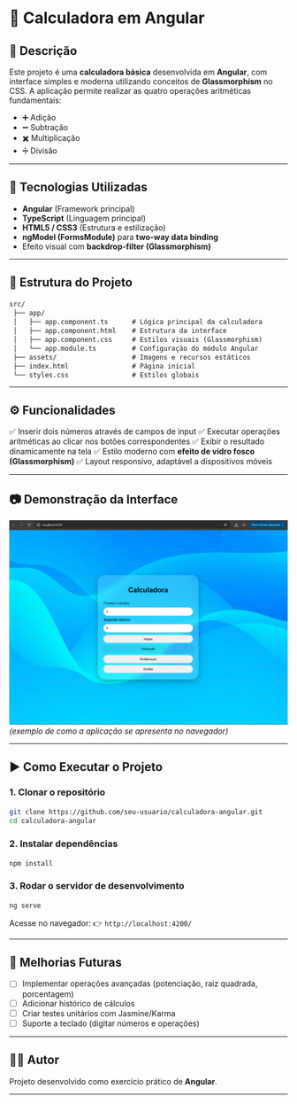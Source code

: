 # 📘 Calculadora em Angular

## 📌 Descrição

Este projeto é uma **calculadora básica** desenvolvida em **Angular**, com interface simples e moderna utilizando conceitos de **Glassmorphism** no CSS.
A aplicação permite realizar as quatro operações aritméticas fundamentais:

* ➕ Adição
* ➖ Subtração
* ✖️ Multiplicação
* ➗ Divisão

---

## 🚀 Tecnologias Utilizadas

* **Angular**  (Framework principal)
* **TypeScript** (Linguagem principal)
* **HTML5 / CSS3** (Estrutura e estilização)
* **ngModel (FormsModule)** para **two-way data binding**
* Efeito visual com **backdrop-filter (Glassmorphism)**

---

## 📂 Estrutura do Projeto

```
src/
 ├── app/
 │   ├── app.component.ts      # Lógica principal da calculadora
 │   ├── app.component.html    # Estrutura da interface
 │   ├── app.component.css     # Estilos visuais (Glassmorphism)
 │   └── app.module.ts         # Configuração do módulo Angular
 ├── assets/                   # Imagens e recursos estáticos
 ├── index.html                # Página inicial
 └── styles.css                # Estilos globais
```

---

## ⚙️ Funcionalidades

✅ Inserir dois números através de campos de input
✅ Executar operações aritméticas ao clicar nos botões correspondentes
✅ Exibir o resultado dinamicamente na tela
✅ Estilo moderno com **efeito de vidro fosco (Glassmorphism)**
✅ Layout responsivo, adaptável a dispositivos móveis

---

## 📷 Demonstração da Interface

![Calculadora Angular](./public/demo/image.png)
*(exemplo de como a aplicação se apresenta no navegador)*

---

## ▶️ Como Executar o Projeto

### 1. Clonar o repositório

```bash
git clone https://github.com/seu-usuario/calculadora-angular.git
cd calculadora-angular
```

### 2. Instalar dependências

```bash
npm install
```

### 3. Rodar o servidor de desenvolvimento

```bash
ng serve
```

Acesse no navegador:
👉 `http://localhost:4200/`

---

## 🔮 Melhorias Futuras

* [ ] Implementar operações avançadas (potenciação, raiz quadrada, porcentagem)
* [ ] Adicionar histórico de cálculos
* [ ] Criar testes unitários com Jasmine/Karma
* [ ] Suporte a teclado (digitar números e operações)

---

## 👨‍💻 Autor

Projeto desenvolvido como exercício prático de **Angular**.

---

